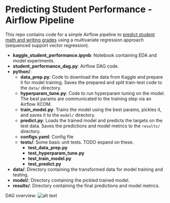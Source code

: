 # Predicting Student Performance - Airflow Pipeline

This repo contains code for a simple Airflow pipeline to [predict student math and writing grades](https://www.kaggle.com/spscientist/students-performance-in-exams?select=StudentsPerformance.csv) using a multivariate regression approach (sequenced support vector regression).

- **kaggle_student_performance.ipynb**: Notebook containing EDA and model experiments.
- **student_performance_dag.py**: Airflow DAG code.
- **python/**:
    - **data_prep.py**: Code to download the data from Kaggle and prepare it for model training. Saves the prepared and split train-test code to the `data/` directory.
    - **hyperparam_tune.py**: Code to run hyperparam tuning on the model. The best params are communicated to the training step via an Airflow XCOM.
    - **train_model.py**: Trains the model using the best params, pickles it, and saves it to the `model/` directory.
    - **predict.py**: Loads the trained model and predicts the targets on the test data. Saves the predictions and model metrics to the `results/` directory.
    - **configs.yaml**: Config file
    - **tests/**: Some basic unit tests. TODO expand on these.
        - **test_data_prep.py**
        - **test_hyperparam_tune.py**
        - **test_train_model.py**
        - **test_predict.py**
- **data/**: Directory containing the transformed data for model training and testing.
- **model/**: Directory containing the pickled trained model.
- **results/**: Directory containing the final predictions and model metrics. 

DAG overview:
![alt text](https://user-images.githubusercontent.com/47151798/154866248-233a0959-b508-4bca-8e09-cf519a1532b9.png)
